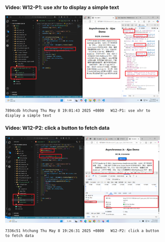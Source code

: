 ### Video: W12-P1: use xhr to display a simple text

![](w12-p1.png)

```
7894cdb htchung Thu May 8 19:01:43 2025 +0800   W12-P1: use xhr to display a simple text
```

### Video: W12-P2: click a button to fetch data

![](w12-p2.png)

```
7336c51 htchung Thu May 8 19:26:31 2025 +0800   W12-P2: click a button to fetch data
```

